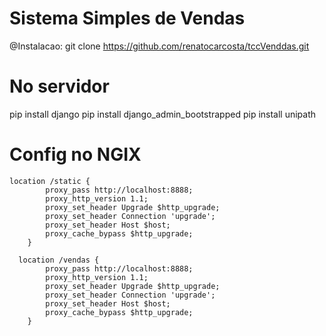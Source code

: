 # Sistema Simples de Vendas

@Instalacao:
git clone https://github.com/renatocarcosta/tccVenddas.git

# No servidor
pip install django
pip install django_admin_bootstrapped
pip install unipath

# Config no NGIX
```config
location /static {
        proxy_pass http://localhost:8888;
        proxy_http_version 1.1;
        proxy_set_header Upgrade $http_upgrade;
        proxy_set_header Connection 'upgrade';
        proxy_set_header Host $host;
        proxy_cache_bypass $http_upgrade;
    }

  location /vendas {
        proxy_pass http://localhost:8888;
        proxy_http_version 1.1;
        proxy_set_header Upgrade $http_upgrade;
        proxy_set_header Connection 'upgrade';
        proxy_set_header Host $host;
        proxy_cache_bypass $http_upgrade;
    }

